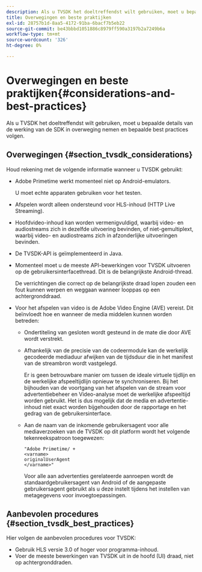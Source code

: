 ```yaml
---
description: Als u TVSDK het doeltreffendst wilt gebruiken, moet u bepaalde details van de werking van de SDK in overweging nemen en bepaalde best practices volgen.
title: Overwegingen en beste praktijken
exl-id: 28757b1d-8aa5-4172-91ba-6bacf7b5eb22
source-git-commit: be43bbbd1051886c8979ff590a3197b2a7249b6a
workflow-type: tm+mt
source-wordcount: '326'
ht-degree: 0%

---
```


# Overwegingen en beste praktijken{#considerations-and-best-practices}

Als u TVSDK het doeltreffendst wilt gebruiken, moet u bepaalde details van de werking van de SDK in overweging nemen en bepaalde best practices volgen.

## Overwegingen {#section_tvsdk_considerations}

Houd rekening met de volgende informatie wanneer u TVSDK gebruikt:

* Adobe Primetime werkt momenteel niet op Android-emulators.

   U moet echte apparaten gebruiken voor het testen.
* Afspelen wordt alleen ondersteund voor HLS-inhoud (HTTP Live Streaming).
* Hoofdvideo-inhoud kan worden vermenigvuldigd, waarbij video- en audiostreams zich in dezelfde uitvoering bevinden, of niet-gemultiplext, waarbij video- en audiostreams zich in afzonderlijke uitvoeringen bevinden.
* De TVSDK-API is geïmplementeerd in Java.
* Momenteel moet u de meeste API-bewerkingen voor TVSDK uitvoeren op de gebruikersinterfacethread. Dit is de belangrijkste Android-thread.

   De verrichtingen die correct op de belangrijkste draad lopen zouden een fout kunnen werpen en weggaan wanneer looppas op een achtergronddraad.
* Voor het afspelen van video is de Adobe Video Engine (AVE) vereist. Dit beïnvloedt hoe en wanneer de media middelen kunnen worden betreden:

   * Ondertiteling van gesloten wordt gesteund in de mate die door AVE wordt verstrekt.
   * Afhankelijk van de precisie van de codeermodule kan de werkelijk gecodeerde mediaduur afwijken van de tijdsduur die in het manifest van de streambron wordt vastgelegd.

      Er is geen betrouwbare manier om tussen de ideale virtuele tijdlijn en de werkelijke afspeeltijdlijn opnieuw te synchroniseren. Bij het bijhouden van de voortgang van het afspelen van de stream voor advertentiebeheer en Video-analyse moet de werkelijke afspeeltijd worden gebruikt. Het is dus mogelijk dat de media en advertentie-inhoud niet exact worden bijgehouden door de rapportage en het gedrag van de gebruikersinterface.
   * Aan de naam van de inkomende gebruikersagent voor alle mediaverzoeken van de TVSDK op dit platform wordt het volgende tekenreekspatroon toegewezen:

      ```
      "Adobe Primetime/ + 
      <varname>
      originalUserAgent
      </varname>" 
      ```

      Voor alle aan advertenties gerelateerde aanroepen wordt de standaardgebruikersagent van Android of de aangepaste gebruikersagent gebruikt als u deze instelt tijdens het instellen van metagegevens voor invoegtoepassingen.

## Aanbevolen procedures {#section_tvsdk_best_practices}

Hier volgen de aanbevolen procedures voor TVSDK:

* Gebruik HLS versie 3.0 of hoger voor programma-inhoud.
* Voer de meeste bewerkingen van TVSDK uit in de hoofd (UI) draad, niet op achtergronddraden.
